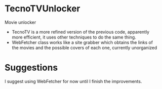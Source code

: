 # TecnoTVUnlocker

Movie unlocker

- TecnoTV is a more refined version of the previous code, apparently more efficient, it uses other techniques to do the same thing.
- WebFetcher class works like a site grabber which obtains the links of the movies and the possible covers of each one, currently unorganized

# Suggestions
I suggest using WebFetcher for now until I finish the improvements.
